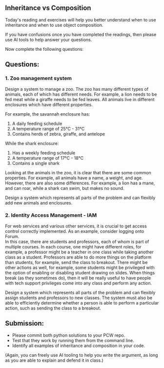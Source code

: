 ## Inheritance vs Composition

Today's reading and exercises will help you better understand when to use inheritance and when to use object composition.

If you have confusions once you have completed the readings, then please use AI tools to help answer your questions.

Now complete the following questions:

## Questions:

### 1. Zoo management system

Design a system to manage a zoo. The zoo has many different types of animals,
each of which has different needs. For example, a lion needs to be fed meat
while a giraffe needs to be fed leaves. All animals live in different enclosures
which have different properties.

For example, the savannah enclosure has:

1. A daily feeding schedule
2. A temperature range of 25°C - 31°C
3. Contains herds of zebra, giraffe, and antelope

While the shark enclosure:

1. Has a weekly feeding schedule
2. A temperature range of 17°C - 18°C
3. Contains a single shark

Looking at the animals in the zoo, it is clear that there are some common
properties. For example, all animals have a name, a weight, and age.
However, there are also some differences. For example, a lion has a mane, and can
roar, while a shark can swim, but makes no sound.

Design a system which represents all parts of the problem and can flexibly
add new animals and enclosures.

### 2. Identity Access Management - IAM

For web services and various other services, it is crucial to get access control
correctly implemented. As an example, consider logging onto Forum.  
In this case, there are students and professors, each
of whom is part of multiple courses. In each course, one might have different
roles, for example, a professor might be a teacher in one class while taking another
class as a student. Professors are able to do more things on the platform than
students, for example, send the class to breakout. There might be other actions as
well, for example, some students might be privileged with the option of enabling
or disabling student drawing on slides. When things break (as they sometimes
do), then it will be really useful to have people with tech support privileges
come into any class and perform any action.

Design a system which represents all parts of the problem and can flexibly
assign students and professors to new classes. The system must also be able
to efficiently determine whether a person is able to perform a particular
action, such as sending the class to a breakout.

## Submission:

- Please commit both python solutions to your PCW repo.
- Test that they work by running them from the command line.
- Identify all examples of inheritance and composition in your code.

(Again, you can freely use AI tooling to help you write the argument, as long as you are able to explain and defend it in class.)
